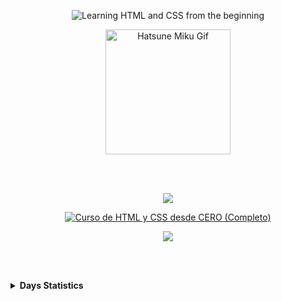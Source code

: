 <p align='center'>
    <img 
        src="https://capsule-render.vercel.app/api?type=waving&height=200&color=731433&text=Learning%20HTML%20and%20CSS%20from%20the%20beginning&fontAlign=50&fontSize=35&fontColor=FFFFFF&fontAlignY=35" alt="Learning HTML and CSS from the beginning"
    />
</p>
<p align='center'>
    <img 
        src="https://c.tenor.com/zNw2tj8R4CEAAAAC/tenor.gif" width="200" height="200" alt="Hatsune Miku Gif"
    />
</p>

<br></br>

<p align='center'>
    <img 
        src="https://capsule-render.vercel.app/api?type=cylinder&height=10&color=731433"
    >
</p>
<p align='center'>
    <a href="https://www.youtube.com/watch?v=ELSm-G201Ls&t=1135s&ab_channel=SoyDalto" target="_blank">
        <img 
            src="https://media.discordapp.net/attachments/1309955522690023515/1335092306339958855/image.png?ex=679ee91a&is=679d979a&hm=dfcc022d0796daf999bf74236f7e4a2fa6c42c22e4ff6d6f7603a6c93981c103&=&format=webp&quality=lossless&width=885&height=175" alt="Curso de HTML y CSS desde CERO (Completo)"
        >
    </a>
</p>
<p align='center'>
    <img 
        src="https://capsule-render.vercel.app/api?type=cylinder&height=10&color=731433"
    >
</p>

<br></br>

<details>
    <summary>
        <b>Days Statistics</b>
    </summary>
    <br></br>
    <img
        src="https://readme-typing-svg.demolab.com/?font=Iosevka&size=16&pause=1000&color=731433&center=false&vCenter=false&width=435&lines=First+Day+♡+(31/01/2025)"
        alt="Typing SVG"
    >
    <ul>
        <li>&nbsp;&nbsp;&nbsp;00:00:00 - 03:37:57</li>
    </ul>
</details>


